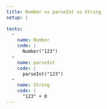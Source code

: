 ```yaml
---
title: Number vs parseInt vs String
setup: |
  
tests:
  -
    name: Number
    code: |
      Number("123")
  -
    name: parseInt
    code: |
      parseInt("123")
  -
    name: String
    code: |
      "123" + 0
---
```


